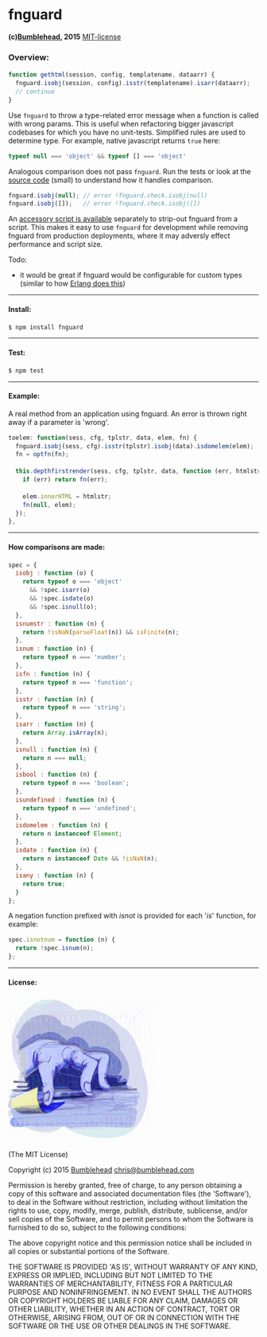 fnguard
=======
**(c)[Bumblehead][0], 2015** [MIT-license](#license)

### Overview:

```javascript
function gethtml(session, config, templatename, dataarr) {
  fnguard.isobj(session, config).isstr(templatename).isarr(dataarr);
  // continue
}
```

Use `fnguard` to throw a type-related error message when a function is called with wrong params. This is useful when refactoring bigger javascript codebases for which you have no unit-tests. Simplified rules are used to determine type. For example, native javascript returns `true` here:
```javascript
typeof null === 'object' && typeof [] === 'object'
```

Analogous comparison does not pass `fnguard`. Run the tests or look at the [source code][1] (small) to understand how it handles comparison.
```javascript
fnguard.isobj(null); // error !fnguard.check.isobj(null)
fnguard.isobj([]);   // error !fnguard.check.isobj([])
```

An [accessory script is available][2] separately to strip-out fnguard from a script. This makes it easy to use `fnguard` for development while removing fnguard from production deployments, where it may adversly effect performance and script size.

Todo:
 - it would be great if fnguard would be configurable for custom types (similar to how [Erlang does this][3])


[0]: http://www.bumblehead.com                            "bumblehead"
[1]: https://github.com/iambumblehead/fnguard/blob/master/fnguard.js
[2]: https://github.com/iambumblehead/fnguard/blob/master/fnguardrm.js
[3]: http://www.erlang.org/doc/reference_manual/typespec.html "erlang type spec"

---------------------------------------------------------
#### <a id="install"></a>Install:

```bash
$ npm install fnguard
```

---------------------------------------------------------
#### <a id="test"></a>Test:

```bash
$ npm test
```

---------------------------------------------------------
#### <a id="example"></a>Example:

A real method from an application using fnguard. An error is thrown right away if a parameter is 'wrong'.

```javascript
toelem: function(sess, cfg, tplstr, data, elem, fn) {
  fnguard.isobj(sess, cfg).isstr(tplstr).isobj(data).isdomelem(elem);
  fn = optfn(fn);
  
  this.depthfirstrender(sess, cfg, tplstr, data, function (err, htmlstr) {
    if (err) return fn(err);
    
    elem.innerHTML = htmlstr;
    fn(null, elem);
  });
},
```

---------------------------------------------------------
#### <a id="how"></a>How comparisons are made:

```javascript
spec = {
  isobj : function (o) {
    return typeof o === 'object' 
      && !spec.isarr(o) 
      && !spec.isdate(o)
      && !spec.isnull(o);
  },
  isnumstr : function (n) {
    return !isNaN(parseFloat(n)) && isFinite(n);
  },
  isnum : function (n) {
    return typeof n === 'number';
  },
  isfn : function (n) {
    return typeof n === 'function';
  },
  isstr : function (n) {
    return typeof n === 'string';
  },
  isarr : function (n) {
    return Array.isArray(n);
  },
  isnull : function (n) {
    return n === null;
  },
  isbool : function (n) {
    return typeof n === 'boolean';
  },
  isundefined : function (n) {
    return typeof n === 'undefined';
  },
  isdomelem : function (n) {
    return n instanceof Element;
  },
  isdate : function (n) {
    return n instanceof Date && !isNaN(n);
  },
  isany : function (n) {
    return true;
  }
};
```

A negation function prefixed with _isnot_ is provided for each '_is_' function, for example:

```javascript
spec.isnotnum = function (n) {
  return !spec.isnum(n);
};
```

---------------------------------------------------------
#### <a id="license">License:

 ![scrounge](https://github.com/iambumblehead/scroungejs/raw/master/img/hand.png) 

(The MIT License)

Copyright (c) 2015 [Bumblehead][0] <chris@bumblehead.com>

Permission is hereby granted, free of charge, to any person obtaining a copy of this software and associated documentation files (the 'Software'), to deal in the Software without restriction, including without limitation the rights to use, copy, modify, merge, publish, distribute, sublicense, and/or sell copies of the Software, and to permit persons to whom the Software is furnished to do so, subject to the following conditions:

The above copyright notice and this permission notice shall be included in all copies or substantial portions of the Software.

THE SOFTWARE IS PROVIDED 'AS IS', WITHOUT WARRANTY OF ANY KIND, EXPRESS OR IMPLIED, INCLUDING BUT NOT LIMITED TO THE WARRANTIES OF MERCHANTABILITY, FITNESS FOR A PARTICULAR PURPOSE AND NONINFRINGEMENT. IN NO EVENT SHALL THE AUTHORS OR COPYRIGHT HOLDERS BE LIABLE FOR ANY CLAIM, DAMAGES OR OTHER LIABILITY, WHETHER IN AN ACTION OF CONTRACT, TORT OR OTHERWISE, ARISING FROM, OUT OF OR IN CONNECTION WITH THE SOFTWARE OR THE USE OR OTHER DEALINGS IN THE SOFTWARE.
